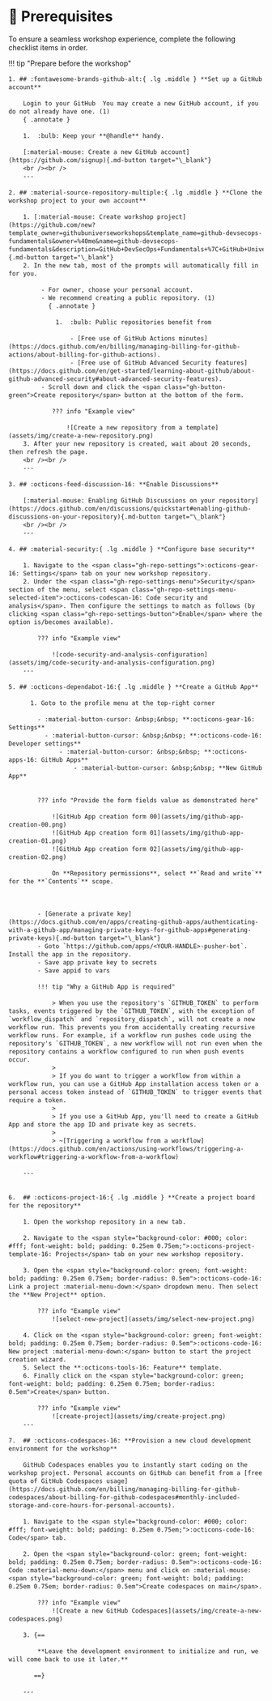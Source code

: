 # :footprints: Prerequisites

To ensure a seamless workshop experience, complete the following checklist items in order.

!!! tip "Prepare before the workshop"

    1. ## :fontawesome-brands-github-alt:{ .lg .middle } **Set up a GitHub account**

        Login to your GitHub  You may create a new GitHub account, if you do not already have one. (1)
        { .annotate }

        1.  :bulb: Keep your **@handle** handy.

        [:material-mouse: Create a new GitHub account](https://github.com/signup){.md-button target="\_blank"}
        <br /><br />
        ---

    2. ## :material-source-repository-multiple:{ .lg .middle } **Clone the workshop project to your own account**

        1. [:material-mouse: Create workshop project](https://github.com/new?template_owner=githubuniverseworkshops&template_name=github-devsecops-fundamentals&owner=%40me&name=github-devsecops-fundamentals&description=GitHub+DevSecOps+Fundamentals+%7C+GitHub+Universe+2023+workshop&visibility=public){.md-button target="\_blank"}
        2. In the new tab, most of the prompts will automatically fill in for you.

             - For owner, choose your personal account.
             - We recommend creating a public repository. (1)
               { .annotate }

                 1.  :bulb: Public repositories benefit from

                     - [Free use of GitHub Actions minutes](https://docs.github.com/en/billing/managing-billing-for-github-actions/about-billing-for-github-actions).
                     - [Free use of GitHub Advanced Security features](https://docs.github.com/en/get-started/learning-about-github/about-github-advanced-security#about-advanced-security-features).
             - Scroll down and click the <span class="gh-button-green">Create repository</span> button at the bottom of the form.

                ??? info "Example view"

                    ![Create a new repository from a template](assets/img/create-a-new-repository.png)
        3. After your new repository is created, wait about 20 seconds, then refresh the page.
        <br /><br />
        ---

    3. ## :octicons-feed-discussion-16: **Enable Discussions**

        [:material-mouse: Enabling GitHub Discussions on your repository](https://docs.github.com/en/discussions/quickstart#enabling-github-discussions-on-your-repository){.md-button target="\_blank"}
        <br /><br />
        ---

    4. ## :material-security:{ .lg .middle } **Configure base security**

        1. Navigate to the <span class="gh-repo-settings">:octicons-gear-16: Settings</span> tab on your new workshop repository.
        2. Under the <span class="gh-repo-settings-menu">Security</span> section of the menu, select <span class="gh-repo-settings-menu-selected-item">:octicons-codescan-16: Code security and analysis</span>. Then configure the settings to match as follows (by clicking <span class="gh-repo-settings-button">Enable</span> where the option is/becomes available).

            ??? info "Example view"

                ![code-security-and-analysis-configuration](assets/img/code-security-and-analysis-configuration.png)
        ---

    5. ## :octicons-dependabot-16:{ .lg .middle } **Create a GitHub App**

          1. Goto to the profile menu at the top-right corner

            - :material-button-cursor: &nbsp;&nbsp; **:octicons-gear-16: Settings**
              - :material-button-cursor: &nbsp;&nbsp; **:octicons-code-16: Developer settings**
                  - :material-button-cursor: &nbsp;&nbsp; **:octicons-apps-16: GitHub Apps**
                      - :material-button-cursor: &nbsp;&nbsp; **New GitHub App**


            ??? info "Provide the form fields value as demonstrated here"

                ![GitHub App creation form 00](assets/img/github-app-creation-00.png)
                ![GitHub App creation form 01](assets/img/github-app-creation-01.png)
                ![GitHub App creation form 02](assets/img/github-app-creation-02.png)

                On **Repository permissions**, select **`Read and write`** for the **`Contents`** scope.



            - [Generate a private key](https://docs.github.com/en/apps/creating-github-apps/authenticating-with-a-github-app/managing-private-keys-for-github-apps#generating-private-keys){.md-button target="\_blank"}
            - Goto `https://github.com/apps/<YOUR-HANDLE>-pusher-bot`. Install the app in the repository.
            - Save app private key to secrets
            - Save appid to vars

            !!! tip "Why a GitHub App is required"

                > When you use the repository's `GITHUB_TOKEN` to perform tasks, events triggered by the `GITHUB_TOKEN`, with the exception of `workflow_dispatch` and `repository_dispatch`, will not create a new workflow run. This prevents you from accidentally creating recursive workflow runs. For example, if a workflow run pushes code using the repository's `GITHUB_TOKEN`, a new workflow will not run even when the repository contains a workflow configured to run when push events occur.
                >
                > If you do want to trigger a workflow from within a workflow run, you can use a GitHub App installation access token or a personal access token instead of `GITHUB_TOKEN` to trigger events that require a token.
                >
                > If you use a GitHub App, you'll need to create a GitHub App and store the app ID and private key as secrets.
                >
                > ~[Triggering a workflow from a workflow](https://docs.github.com/en/actions/using-workflows/triggering-a-workflow#triggering-a-workflow-from-a-workflow)

        ---


    6.  ## :octicons-project-16:{ .lg .middle } **Create a project board for the repository**

        1. Open the workshop repository in a new tab.

        2. Navigate to the <span style="background-color: #000; color: #fff; font-weight: bold; padding: 0.25em 0.75em;">:octicons-project-template-16: Projects</span> tab on your new workshop repository.

        3. Open the <span style="background-color: green; font-weight: bold; padding: 0.25em 0.75em; border-radius: 0.5em">:octicons-code-16: Link a project :material-menu-down:</span> dropdown menu. Then select the **New Project** option.

            ??? info "Example view"
                ![select-new-project](assets/img/select-new-project.png)

        4. Click on the <span style="background-color: green; font-weight: bold; padding: 0.25em 0.75em; border-radius: 0.5em">:octicons-code-16: New project :material-menu-down:</span> button to start the project creation wizard.
        5. Select the **:octicons-tools-16: Feature** template.
        6. Finally click on the <span style="background-color: green; font-weight: bold; padding: 0.25em 0.75em; border-radius: 0.5em">Create</span> button.

            ??? info "Example view"
                ![create-project](assets/img/create-project.png)
        ---

    7.  ## :octicons-codespaces-16: **Provision a new cloud development environment for the workshop**

        GitHub Codespaces enables you to instantly start coding on the workshop project. Personal accounts on GitHub can benefit from a [free quota of GitHub Codespaces usage](https://docs.github.com/en/billing/managing-billing-for-github-codespaces/about-billing-for-github-codespaces#monthly-included-storage-and-core-hours-for-personal-accounts).

        1. Navigate to the <span style="background-color: #000; color: #fff; font-weight: bold; padding: 0.25em 0.75em;">:octicons-code-16: Code</span> tab.

        2. Open the <span style="background-color: green; font-weight: bold; padding: 0.25em 0.75em; border-radius: 0.5em">:octicons-code-16: Code :material-menu-down:</span> menu and click on :material-mouse: <span style="background-color: green; font-weight: bold; padding: 0.25em 0.75em; border-radius: 0.5em">Create codespaces on main</span>.

            ??? info "Example view"
                ![Create a new GitHub Codespaces](assets/img/create-a-new-codespaces.png)

        3. {==

            **Leave the development environment to initialize and run, we will come back to use it later.**

           ==}

        ---
